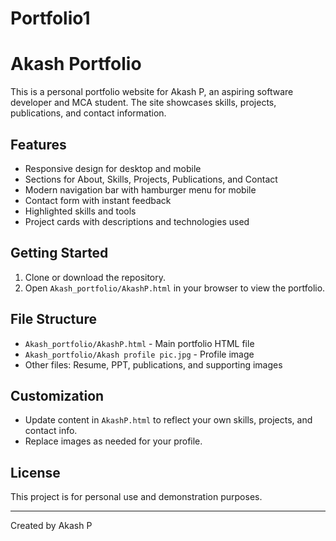 ﻿# Portfolio1
# Akash Portfolio

This is a personal portfolio website for Akash P, an aspiring software developer and MCA student. The site showcases skills, projects, publications, and contact information.

## Features

- Responsive design for desktop and mobile
- Sections for About, Skills, Projects, Publications, and Contact
- Modern navigation bar with hamburger menu for mobile
- Contact form with instant feedback
- Highlighted skills and tools
- Project cards with descriptions and technologies used

## Getting Started

1. Clone or download the repository.
2. Open `Akash_portfolio/AkashP.html` in your browser to view the portfolio.

## File Structure

- `Akash_portfolio/AkashP.html` - Main portfolio HTML file
- `Akash_portfolio/Akash profile pic.jpg` - Profile image
- Other files: Resume, PPT, publications, and supporting images

## Customization

- Update content in `AkashP.html` to reflect your own skills, projects, and contact info.
- Replace images as needed for your profile.

## License

This project is for personal use and demonstration purposes.

---

Created by Akash P
